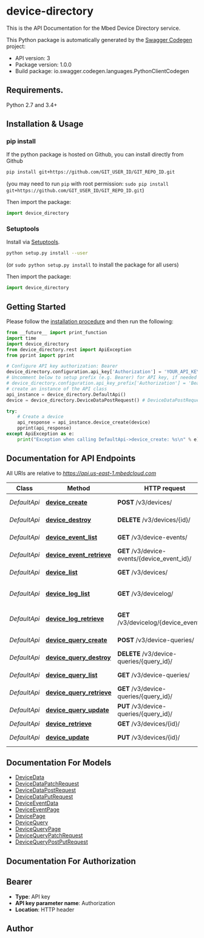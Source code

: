 # device-directory
This is the API Documentation for the Mbed Device Directory service.

This Python package is automatically generated by the [Swagger Codegen](https://github.com/swagger-api/swagger-codegen) project:

- API version: 3
- Package version: 1.0.0
- Build package: io.swagger.codegen.languages.PythonClientCodegen

## Requirements.

Python 2.7 and 3.4+

## Installation & Usage
### pip install

If the python package is hosted on Github, you can install directly from Github

```sh
pip install git+https://github.com/GIT_USER_ID/GIT_REPO_ID.git
```
(you may need to run `pip` with root permission: `sudo pip install git+https://github.com/GIT_USER_ID/GIT_REPO_ID.git`)

Then import the package:
```python
import device_directory 
```

### Setuptools

Install via [Setuptools](http://pypi.python.org/pypi/setuptools).

```sh
python setup.py install --user
```
(or `sudo python setup.py install` to install the package for all users)

Then import the package:
```python
import device_directory
```

## Getting Started

Please follow the [installation procedure](#installation--usage) and then run the following:

```python
from __future__ import print_function
import time
import device_directory
from device_directory.rest import ApiException
from pprint import pprint

# Configure API key authorization: Bearer
device_directory.configuration.api_key['Authorization'] = 'YOUR_API_KEY'
# Uncomment below to setup prefix (e.g. Bearer) for API key, if needed
# device_directory.configuration.api_key_prefix['Authorization'] = 'Bearer'
# create an instance of the API class
api_instance = device_directory.DefaultApi()
device = device_directory.DeviceDataPostRequest() # DeviceDataPostRequest | 

try:
    # Create a device
    api_response = api_instance.device_create(device)
    pprint(api_response)
except ApiException as e:
    print("Exception when calling DefaultApi->device_create: %s\n" % e)

```

## Documentation for API Endpoints

All URIs are relative to *https://api.us-east-1.mbedcloud.com*

Class | Method | HTTP request | Description
------------ | ------------- | ------------- | -------------
*DefaultApi* | [**device_create**](docs/DefaultApi.md#device_create) | **POST** /v3/devices/ | Create a device
*DefaultApi* | [**device_destroy**](docs/DefaultApi.md#device_destroy) | **DELETE** /v3/devices/{id}/ | Delete a device.
*DefaultApi* | [**device_event_list**](docs/DefaultApi.md#device_event_list) | **GET** /v3/device-events/ | List all device events.
*DefaultApi* | [**device_event_retrieve**](docs/DefaultApi.md#device_event_retrieve) | **GET** /v3/device-events/{device_event_id}/ | Retrieve a device event.
*DefaultApi* | [**device_list**](docs/DefaultApi.md#device_list) | **GET** /v3/devices/ | List all devices.
*DefaultApi* | [**device_log_list**](docs/DefaultApi.md#device_log_list) | **GET** /v3/devicelog/ | DEPRECATED: List all device events.
*DefaultApi* | [**device_log_retrieve**](docs/DefaultApi.md#device_log_retrieve) | **GET** /v3/devicelog/{device_event_id}/ | DEPRECATED: Retrieve a device event.
*DefaultApi* | [**device_query_create**](docs/DefaultApi.md#device_query_create) | **POST** /v3/device-queries/ | Create a device query
*DefaultApi* | [**device_query_destroy**](docs/DefaultApi.md#device_query_destroy) | **DELETE** /v3/device-queries/{query_id}/ | Delete a device query
*DefaultApi* | [**device_query_list**](docs/DefaultApi.md#device_query_list) | **GET** /v3/device-queries/ | List device queries.
*DefaultApi* | [**device_query_retrieve**](docs/DefaultApi.md#device_query_retrieve) | **GET** /v3/device-queries/{query_id}/ | Retrieve a device query.
*DefaultApi* | [**device_query_update**](docs/DefaultApi.md#device_query_update) | **PUT** /v3/device-queries/{query_id}/ | Update a device query
*DefaultApi* | [**device_retrieve**](docs/DefaultApi.md#device_retrieve) | **GET** /v3/devices/{id}/ | Get a devices
*DefaultApi* | [**device_update**](docs/DefaultApi.md#device_update) | **PUT** /v3/devices/{id}/ | Update a device


## Documentation For Models

 - [DeviceData](docs/DeviceData.md)
 - [DeviceDataPatchRequest](docs/DeviceDataPatchRequest.md)
 - [DeviceDataPostRequest](docs/DeviceDataPostRequest.md)
 - [DeviceDataPutRequest](docs/DeviceDataPutRequest.md)
 - [DeviceEventData](docs/DeviceEventData.md)
 - [DeviceEventPage](docs/DeviceEventPage.md)
 - [DevicePage](docs/DevicePage.md)
 - [DeviceQuery](docs/DeviceQuery.md)
 - [DeviceQueryPage](docs/DeviceQueryPage.md)
 - [DeviceQueryPatchRequest](docs/DeviceQueryPatchRequest.md)
 - [DeviceQueryPostPutRequest](docs/DeviceQueryPostPutRequest.md)


## Documentation For Authorization


## Bearer

- **Type**: API key
- **API key parameter name**: Authorization
- **Location**: HTTP header


## Author



